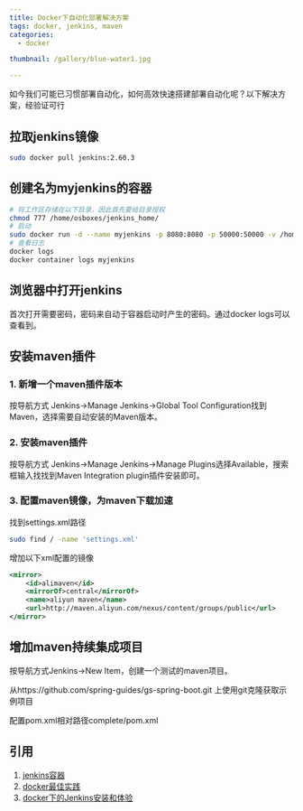 ```yaml
---
title: Docker下自动化部署解决方案
tags: docker, jenkins, maven
categories: 
  - docker

thumbnail: /gallery/blue-water1.jpg

---
```

如今我们可能已习惯部署自动化，如何高效快速搭建部署自动化呢？以下解决方案，经验证可行

<!-- more -->

## 拉取jenkins镜像

```bash
sudo docker pull jenkins:2.60.3
```

## 创建名为myjenkins的容器

```bash
# 将工作区存储在以下目录，因此首先要给目录授权
chmod 777 /home/osboxes/jenkins_home/
# 启动
sudo docker run -d --name myjenkins -p 8080:8080 -p 50000:50000 -v /home/osboxes/jenkins_home:/var/jenkins_home jenkins:2.60.3
# 查看日志
docker logs
docker container logs myjenkins
```

## 浏览器中打开jenkins
首次打开需要密码，密码来自动于容器启动时产生的密码。通过docker logs可以查看到。

## 安装maven插件

### 1. 新增一个maven插件版本
按导航方式
Jenkins->Manage Jenkins->Global Tool Configuration找到Maven，选择需要自动安装的Maven版本。

### 2. 安装maven插件
按导航方式
Jenkins->Manage Jenkins->Manage Plugins选择Available，搜索框输入找找到Maven Integration plugin插件安装即可。

### 3. 配置maven镜像，为maven下载加速
找到settings.xml路径

```bash
sudo find / -name 'settings.xml'
```

增加以下xml配置的镜像
```xml
<mirror>
    <id>alimaven</id>
    <mirrorOf>central</mirrorOf>
    <name>aliyun maven</name>
    <url>http://maven.aliyun.com/nexus/content/groups/public</url>
</mirror>
```

## 增加maven持续集成项目

按导航方式Jenkins->New Item，创建一个测试的maven项目。

从https://github.com/spring-guides/gs-spring-boot.git 上使用git克隆获取示例项目

配置pom.xml相对路径complete/pom.xml

## 引用
1. [jenkins容器](https://hub.docker.com/_/jenkins/)
2. [docker最佳实践](https://docker_practice.gitee.io/container/daemon.html)
3. [docker下的Jenkins安装和体验](https://blog.csdn.net/boling_cavalry/article/details/78942408)


